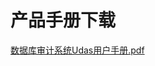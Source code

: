

# 产品手册下载

[数据库审计系统Udas用户手册.pdf](https://dn-audit-docs.cn-bj.ufileos.com/UCloud%E6%95%B0%E6%8D%AE%E5%BA%93%E5%AE%A1%E8%AE%A1%E7%B3%BB%E7%BB%9FV6.0%E7%94%A8%E6%88%B7%E6%89%8B%E5%86%8C.docx)

